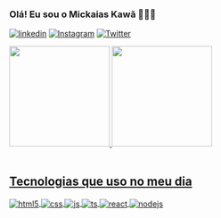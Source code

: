 ### Olá! Eu sou o Mickaias Kawã 👾🤖👾

[![linkedin](https://img.shields.io/badge/LinkedIn-0077B5?style=for-the-badge&logo=linkedin&logoColor=white)](https://www.linkedin.com/in/mickaias-kaw%C3%A3-348340233/)
[![Instagram](https://img.shields.io/badge/Instagram-E4405F?style=for-the-badge&logo=instagram&logoColor=white)](https://www.instagram.com/kawa.vidal/)
[![Twitter](https://img.shields.io/badge/Twitter-1DA1F2?style=for-the-badge&logo=twitter&logoColor=white)](https://twitter.com/kawa4i20)


  <a href="https://github.com/mickaias">
  <img height="180em" src="https://github-readme-stats.vercel.app/api?username=mickaias&show_icons=true&theme=dark&include_all_commits=true&count_private=true"/>
  <img height="180em" src="https://github-readme-stats.vercel.app/api/top-langs/?username=rafaballerini&layout=compact&langs_count=7&theme=dark"/>
</div>
<div style="display: inline_block"><br>
  
## Tecnologias que uso no meu dia 

<div style="display: inline_block">
    <img align="center" alt="html5" src="https://img.shields.io/badge/HTML5-E34F26?style=for-the-badge&logo=html5&logoColor=white" />
    <img align="center" alt="css" src="https://img.shields.io/badge/CSS3-1572B6?style=for-the-badge&logo=css3&logoColor=white" />
    <img align="center" alt="js" src="https://img.shields.io/badge/JavaScript-F7DF1E?style=for-the-badge&logo=javascript&logoColor=black" />
    <img align="center" alt="ts" src="https://img.shields.io/badge/TypeScript-007ACC?style=for-the-badge&logo=typescript&logoColor=white" />
    <img align="center" alt="react" src="https://img.shields.io/badge/React-20232A?style=for-the-badge&logo=react&logoColor=61DAFB" />
    <img align="center" alt="nodejs" src="https://img.shields.io/badge/Node.js-43853D?style=for-the-badge&logo=node.js&logoColor=white" />
  </div><br/>


